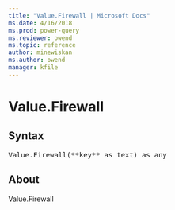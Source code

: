 ```yaml
---
title: "Value.Firewall | Microsoft Docs"
ms.date: 4/16/2018
ms.prod: power-query
ms.reviewer: owend
ms.topic: reference
author: minewiskan
ms.author: owend
manager: kfile
---
```

# Value.Firewall

## Syntax

<pre>
Value.Firewall(**key** as text) as any
</pre>

## About
Value.Firewall


